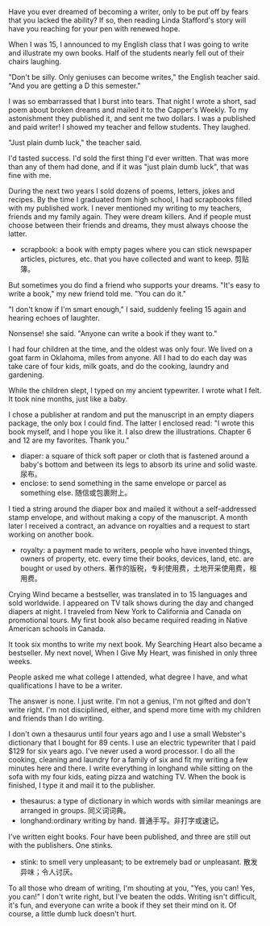 Have you ever dreamed of becoming a writer, only to be put off by fears that you lacked the ability? If so, then reading Linda Stafford's story will have you reaching for your pen with renewed hope.

When I was 15, I announced to my English class that I was going to write and illustrate my own books. Half of the students nearly fell out of their chairs laughing.

"Don't be silly. Only geniuses can become writes," the English teacher said. "And you are getting a D this semester."

I was so embarrassed that I burst into tears. That night I wrote a short, sad poem about broken dreams and mailed it to the Capper's Weekly. To my astonishment they published it, and sent me two dollars. I was a published and paid writer! I showed my teacher and fellow students. They laughed.

"Just plain dumb luck," the teacher said.

I'd tasted success. I'd sold the first thing I'd ever written. That was more than any of them had done, and if it was "just plain dumb luck", that was fine with me.

During the next two years I sold dozens of poems, letters, jokes and recipes. By the time I graduated from high school, I had scrapbooks filled with my published work. I never mentioned my writing to my teachers, friends and my family again. They were dream killers. And if people must choose between their friends and dreams, they must always choose the latter.

* scrapbook: a book with empty pages where you can stick newspaper articles, pictures, etc. that you have collected and want to keep. 剪贴簿。

But sometimes you do find a friend who supports your dreams. "It's easy to write a book," my new friend told me. "You can do it."

"I don't know if I'm smart enough," I said, suddenly feeling 15 again and hearing echoes of laughter.

Nonsense! she said. "Anyone can write a book if they want to."

I had four children at the time, and the oldest was only four. We lived on a goat farm in Oklahoma, miles from anyone. All I had to do each day was take care of four kids, milk goats, and do the cooking, laundry and gardening.

While the children slept, I typed on my ancient typewriter. I wrote what I felt. It took nine months, just like a baby.

I chose a publisher at random and put the manuscript in an empty diapers package, the only box I could find. The latter I enclosed read: "I wrote this book myself, and I hope you like it. I also drew the illustrations. Chapter 6 and 12 are my favorites. Thank you."

* diaper: a square of thick soft paper or cloth that is fastened around a baby's bottom and between its legs to absorb its urine and solid waste. 尿布。
* enclose: to send something in the same envelope or parcel as something else. 随信或包裹附上。

I tied a string around the diaper box and mailed it without a self-addressed stamp envelope, and without making a copy of the manuscript. A month later I received a contract, an advance on royalties and a request to start working on another book.

* royalty: a payment made to writers, people who have invented things, owners of property, etc. every time their books, devices, land, etc. are bought or used by others. 著作的版税，专利使用费，土地开采使用费，租用费。

Crying Wind became a bestseller, was translated in to 15 languages and sold worldwide. I appeared on TV talk shows during the day and changed diapers at night. I traveled from New York to California and Canada on promotional tours. My first book also became required reading in Native American schools in Canada.

It took six months to write my next book. My Searching Heart also became a bestseller. My next novel, When I Give My Heart, was finished in only three weeks.

People asked me what college I attended, what degree I have, and what qualifications I have to be a writer.

The answer is none. I just write. I'm not a genius, I'm not gifted and don't write right. I'm not disciplined, either, and spend more time with my children and friends than I do writing.

I don't own a thesaurus until four years ago and I use a small Webster's dictionary that I bought for 89 cents. I use an electric typewriter that I paid $129 for six years ago. I've never used a word processor. I do all the cooking, cleaning and laundry for a family of six and fit my writing a few minutes here and there. I write everything in longhand while sitting on the sofa with my four kids, eating pizza and watching TV. When the book is finished, I type it and mail it to the publisher.

* thesaurus: a type of dictionary in which words with similar meanings are arranged in groups. 同义词词典。
* longhand:ordinary writing by hand. 普通手写。非打字或速记。

I've written eight books. Four have been published, and three are still out with the publishers. One stinks.

* stink: to smell very unpleasant; to be extremely bad or unpleasant. 散发异味；令人讨厌。

To all those who dream of writing, I'm shouting at you, "Yes, you can! Yes, you can!" I don't write right, but I've beaten the odds. Writing isn't difficult, it's fun, and everyone can write a book if they set their mind on it. Of course, a little dumb luck doesn't hurt.

